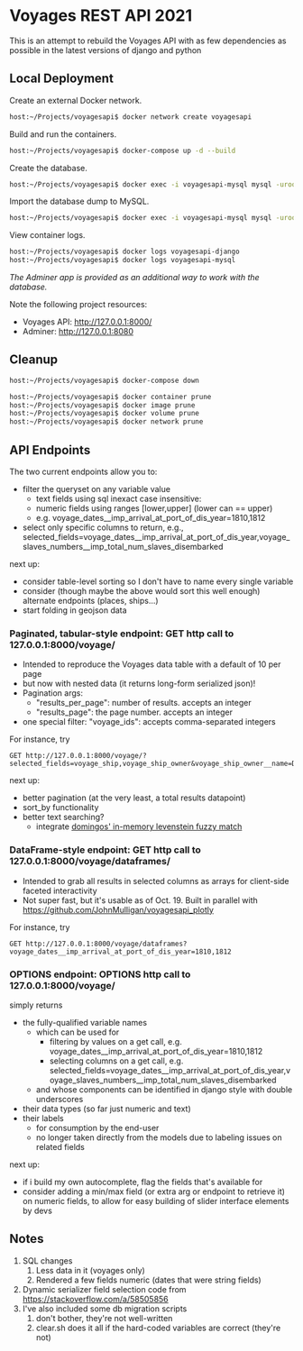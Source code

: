 # Voyages REST API 2021

This is an attempt to rebuild the Voyages API with as few dependencies as possible in the latest versions of django and python

## Local Deployment

Create an external Docker network.

```bash
host:~/Projects/voyagesapi$ docker network create voyagesapi
```

Build and run the containers.

```bash
host:~/Projects/voyagesapi$ docker-compose up -d --build
```

Create the database.

```bash
host:~/Projects/voyagesapi$ docker exec -i voyagesapi-mysql mysql -uroot -pvoyages -e "create database voyages"
```

Import the database dump to MySQL.

```bash
host:~/Projects/voyagesapi$ docker exec -i voyagesapi-mysql mysql -uroot -pvoyages voyages < data/voyagesapi.sql
```

View container logs.

```bash
host:~/Projects/voyagesapi$ docker logs voyagesapi-django
host:~/Projects/voyagesapi$ docker logs voyagesapi-mysql
```

*The Adminer app is provided as an additional way to work with the database.*

Note the following project resources:

* Voyages API: http://127.0.0.1:8000/
* Adminer: http://127.0.0.1:8080

## Cleanup

```bash
host:~/Projects/voyagesapi$ docker-compose down

host:~/Projects/voyagesapi$ docker container prune
host:~/Projects/voyagesapi$ docker image prune
host:~/Projects/voyagesapi$ docker volume prune
host:~/Projects/voyagesapi$ docker network prune
```

## API Endpoints

The two current endpoints allow you to:

* filter the queryset on any variable value
	* text fields using sql inexact case insensitive:
	* numeric fields using ranges [lower,upper] (lower can == upper)
	* e.g. voyage_dates__imp_arrival_at_port_of_dis_year=1810,1812
* select only specific columns to return, e.g., selected_fields=voyage_dates__imp_arrival_at_port_of_dis_year,voyage_slaves_numbers__imp_total_num_slaves_disembarked

next up:

* consider table-level sorting so I don't have to name every single variable
* consider (though maybe the above would sort this well enough) alternate endpoints (places, ships...)
* start folding in geojson data

### Paginated, tabular-style endpoint: GET http call to 127.0.0.1:8000/voyage/

* Intended to reproduce the Voyages data table with a default of 10 per page
* but now with nested data (it returns long-form serialized json)!
* Pagination args:
	* "results_per_page": number of results. accepts an integer
	* "results_page": the page number. accepts an integer
* one special filter: "voyage_ids": accepts comma-separated integers

For instance, try

```
GET http://127.0.0.1:8000/voyage/?selected_fields=voyage_ship,voyage_ship_owner&voyage_ship_owner__name=Domingos%20Pacheco
```

next up:

* better pagination (at the very least, a total results datapoint)
* sort_by functionality
* better text searching?
	* integrate [domingos' in-memory levenstein fuzzy match](https://github.com/rice-crc/voyages/blob/09acf9dafc721044198a6172e4d3e3b3f9132379/voyages/apps/past/models.py#L45)

### DataFrame-style endpoint: GET http call to 127.0.0.1:8000/voyage/dataframes/

* Intended to grab all results in selected columns as arrays for client-side faceted interactivity
* Not super fast, but it's usable as of Oct. 19. Built in parallel with https://github.com/JohnMulligan/voyagesapi_plotly

For instance, try

```
GET http://127.0.0.1:8000/voyage/dataframes?voyage_dates__imp_arrival_at_port_of_dis_year=1810,1812
```

### OPTIONS endpoint: OPTIONS http call to 127.0.0.1:8000/voyage/

simply returns

* the fully-qualified variable names
	* which can be used for
		* filtering by values on a get call, e.g. voyage_dates__imp_arrival_at_port_of_dis_year=1810,1812
		* selecting columns on a get call, e.g. selected_fields=voyage_dates__imp_arrival_at_port_of_dis_year,voyage_slaves_numbers__imp_total_num_slaves_disembarked
	* and whose components can be identified in django style with double underscores
* their data types (so far just numeric and text)
* their labels
	* for consumption by the end-user
	* no longer taken directly from the models due to labeling issues on related fields

next up:

* if i build my own autocomplete, flag the fields that's available for
* consider adding a min/max field (or extra arg or endpoint to retrieve it) on numeric fields, to allow for easy building of slider interface elements by devs

## Notes

1. SQL changes
	1. Less data in it (voyages only)
	1. Rendered a few fields numeric (dates that were string fields)
1. Dynamic serializer field selection code from https://stackoverflow.com/a/58505856
1. I've also included some db migration scripts
	1. don't bother, they're not well-written
	1. clear.sh does it all if the hard-coded variables are correct (they're not)
